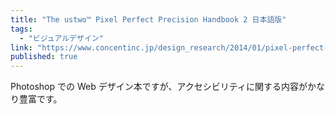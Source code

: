 ```yaml
---
title: "The ustwo™ Pixel Perfect Precision Handbook 2 日本語版"
tags:
  - "ビジュアルデザイン"
link: "https://www.concentinc.jp/design_research/2014/01/pixel-perfect-precision-handbook-2-japanese/"
published: true
---
```


Photoshop での Web デザイン本ですが、アクセシビリティに関する内容がかなり豊富です。
